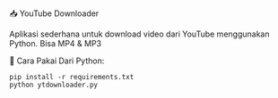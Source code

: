 📥 YouTube Downloader

Aplikasi sederhana untuk download video dari YouTube menggunakan Python.
Bisa MP4 & MP3

🚀 Cara Pakai
Dari Python:
```
pip install -r requirements.txt
python ytdownloader.py
```
